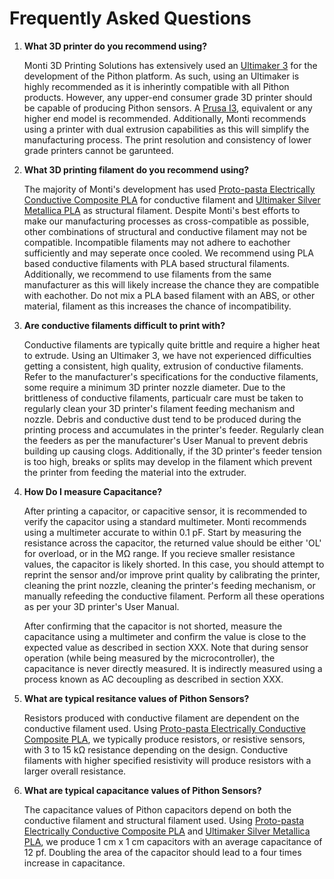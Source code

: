 # Frequently Asked Questions #

1. **What 3D printer do you recommend using?**

    Monti 3D Printing Solutions has extensively used an [Ultimaker 3](https://www.printyourmind3d.ca/products/ultimaker-s3-studio-3d-printer?variant=30108183167042&currency=CAD&utm_medium=product_sync&utm_source=google&utm_content=sag_organic&utm_campaign=sag_organic&gclid=CjwKCAjwos-HBhB3EiwAe4xM9yV7uknP2fZNOiuO5EQbyxLlzKxB9TC0XhfSdVipGeprtFxEK2JKfxoCgkwQAvD_BwE) for the development of the Pithon platform. As such, using an Ultimaker is highly recommended as it is inherintly compatible with all Pithon products. However, any upper-end consumer grade 3D printer should be capable of producing Pithon sensors. A [Prusa I3](https://shop.prusa3d.com/en/3d-printers/180-original-prusa-i3-mk3s-kit.html?gclid=Cj0KCQjwub-HBhCyARIsAPctr7y23jwYAAirW0L1mRWCBmT5142w8jbB9MeH0rOOPV-LDTmjdhxx6TgaAqLMEALw_wcB#), equivalent or any higher end model is recommended. Additionally, Monti recommends using a printer with dual extrusion capabilities as this will simplify the manufacturing process. The print resolution and consistency of lower grade printers cannot be garunteed.
    
2. **What 3D printing filament do you recommend using?**

    The majority of Monti's development has used [Proto-pasta Electrically Conductive Composite PLA](https://www.proto-pasta.com/products/conductive-pla) for conductive filament and [Ultimaker Silver Metallica PLA](https://www.voxelfactory.com/products/ultimaker-silver-metallic-pla-2-85mm-750g) as structural filament. Despite Monti's best efforts to make our manufacturing processes as cross-compatible as possible, other combinations of structural and conductive filament may not be compatible. Incompatible filaments may not adhere to eachother sufficiently and may seperate once cooled. We recommend using PLA based conductive filaments with PLA based structural filaments. Additionally, we recommend to use filaments from the same manufacturer as this will likely increase the chance they are compatible with eachother. Do not mix a PLA based filament with an ABS, or other material, filament as this increases the chance of incompatibility.

3. **Are conductive filaments difficult to print with?**

    Conductive filaments are typically quite brittle and require a higher heat to extrude. Using an Ultimaker 3, we have not experienced difficulties getting a consistent, high quality, extrusion of conductive filaments. Refer to the manufacturer's specifications for the conductive filaments, some require a minimum 3D printer nozzle diameter. Due to the brittleness of conductive filaments, particualr care must be taken to regularly clean your 3D printer's filament feeding mechanism and nozzle. Debris and conductive dust tend to be produced during the printing process and accumulates in the printer's feeder. Regularly clean the feeders as per the manufacturer's User Manual to prevent debris building up causing clogs. Additionally, if the 3D printer's feeder tension is too high, breaks or splits may develop in the filament which prevent the printer from feeding the material into the extruder.
    
4. **How Do I measure Capacitance?**

    After printing a capacitor, or capacitive sensor, it is recommended to verify the capacitor using a standard multimeter. Monti recommends using a multimeter accurate to within 0.1 pF. Start by measuring the resistance across the capacitor, the returned value should be either 'OL' for overload, or in the MΩ range. If you recieve smaller resistance values, the capacitor is likely shorted. In this case, you should attempt to reprint the sensor and/or improve print quality  by calibrating the printer, cleaning the print nozzle, cleaning the printer's feeding mechanism, or manually refeeding the conductive filament. Perform all these operations as per your 3D printer's User Manual. 
    
    After confirming that the capacitor is not shorted, measure the capacitance using a multimeter and confirm the value is close to the expected value as described in section XXX. Note that during sensor operation (while being measured by the microcontroller), the capacitance is never directly measured. It is indirectly measured using a process known as AC decoupling as described in section XXX. 
    
5. **What are typical resitance values of Pithon Sensors?**

    Resistors produced with conductive filament are dependent on the conductive filament used. Using [Proto-pasta Electrically Conductive Composite PLA](https://www.proto-pasta.com/products/conductive-pla), we typically produce resistors, or resistive sensors, with 3 to 15 kΩ resistance depending on the design. Conductive filaments with higher specified resistivity will produce resistors with a larger overall resistance.
    
6. **What are typical capacitance values of Pithon Sensors?**

    The capacitance values of Pithon capacitors depend on both the conductive filament and structural filament used. Using [Proto-pasta Electrically Conductive Composite PLA](https://www.proto-pasta.com/products/conductive-pla) and [Ultimaker Silver Metallica PLA](https://www.voxelfactory.com/products/ultimaker-silver-metallic-pla-2-85mm-750g), we produce 1 cm x 1 cm capacitors with an average capacitance of 12 pf. Doubling the area of the capacitor should lead to a four times increase in capacitance. 
